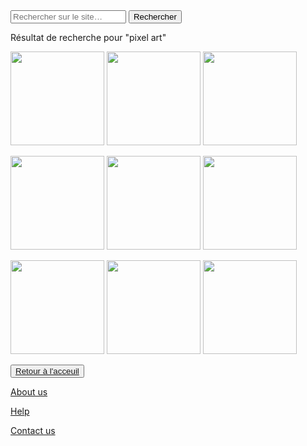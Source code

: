 <html lang="fr">
    <head>
        <meta charset="utf-8">
        <title>GifMignon/About_us</title>
    </head>

  <body>
<form>
<input type="text" id="input" name="input" placeholder="Rechercher sur le site…">
<input type="button" id="bouton" value="Rechercher" onclick="controle()">
</form>
<p>Résultat de recherche pour "pixel art"</p>
<img class="project-pic" src="https://img.cloudygif.com/full/f254e23e6c781897.gif" style="width: 150px;" />
<img class="project-pic" src="https://i.imgur.com/feMxjOm.gif" style="width: 150px;" />
<img class="project-pic" src="https://steamuserimages-a.akamaihd.net/ugc/271724616138907790/0ADCB64947688CCD966377BC795C6A1FCEFB3F96/" style="width: 150px;" />
<p></p>
<img class="project-pic" src="https://media1.tenor.com/images/b1fb43bd9e5b096680d9656f90ad9874/tenor.gif?itemid=14532357" style="width: 150px;" />
<img class="project-pic" src="https://trancentral.tv/wp-content/uploads/2016/05/tumblr_naijtnYkeu1qhccbco1_1280.gif" style="width: 150px;" />
<img class="project-pic" src="https://cdn.dribbble.com/users/1396703/screenshots/3952983/pixel-goust-2.gif" style="width: 150px;" />
<p></p>
<img class="project-pic" src="https://www.jonathan-menet.fr/blog/wp-content/uploads/2019/05/Pixel-art-motocross-Saito_5.gif" style="width: 150px;" />
<img class="project-pic" src="https://www.humanafterhal.com/wp-content/uploads/dream_by_kirokaze_pixelart_futur.gif" style="width: 150px;" />
<img class="project-pic" src="https://lh3.googleusercontent.com/proxy/cgBpeIkDiV1AmgR5aNyslor3shqwzEofMEDMCcYLN0DQrX8d81kXaYf-_Im9lXtV8aRSBsvgABtiJi37Db2zfmO6aLhq_0MUi_Jh1fkKADjj6AwKsYH0i-bu_Hx4Wux_FBFVnasm1w4WZSNiFmB-i_fphAAFW_sk4Q" style="width: 150px;" />
<p></p>
    <button><a href="https://nsi-team.github.io/GIF_mignon/">Retour à l'acceuil</a></button>
    <p> </p>
    <a href="https://nsi-team.github.io/About_us/">About us</a>
    <p></p>
    <a href="https://nsi-team.github.io/Help/">Help</a>
    <p></p>
    <a href="https://nsi-team.github.io/Contact_Us/">Contact us</a>
<script src="script.js"></script>
